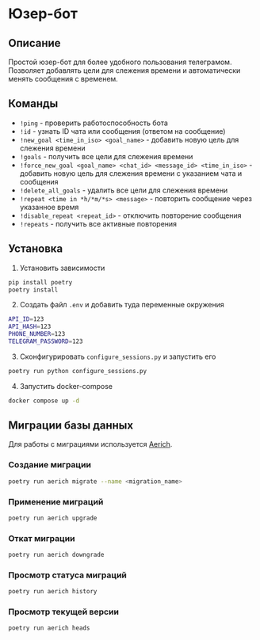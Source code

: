 # Юзер-бот

## Описание

Простой юзер-бот для более удобного пользования телеграмом.
Позволяет добавлять цели для слежения времени и автоматически менять сообщения с временем.

## Команды

- `!ping` - проверить работоспособность бота
- `!id` - узнать ID чата или сообщения (ответом на сообщение)
- `!new_goal <time_in_iso> <goal_name>` - добавить новую цель для слежения времени
- `!goals` - получить все цели для слежения времени
- `!force_new_goal <goal_name> <chat_id> <message_id> <time_in_iso>` - добавить новую цель для слежения времени с указанием чата и сообщения
- `!delete_all_goals` - удалить все цели для слежения времени
- `!repeat <time in *h/*m/*s> <message>` - повторить сообщение через указанное время
- `!disable_repeat <repeat_id>` - отключить повторение сообщения
- `!repeats` - получить все активные повторения

## Установка

1. Установить зависимости
```bash
pip install poetry
poetry install
```

2. Создать файл `.env` и добавить туда переменные окружения
```bash
API_ID=123
API_HASH=123
PHONE_NUMBER=123
TELEGRAM_PASSWORD=123
```

3. Сконфигурировать `configure_sessions.py` и запустить его
```bash
poetry run python configure_sessions.py
```

4. Запустить docker-compose
```bash
docker compose up -d
```

## Миграции базы данных

Для работы с миграциями используется [Aerich](https://github.com/tortoise/aerich).

### Создание миграции

```bash
poetry run aerich migrate --name <migration_name>
```

### Применение миграций

```bash
poetry run aerich upgrade
```

### Откат миграции

```bash
poetry run aerich downgrade
```

### Просмотр статуса миграций

```bash
poetry run aerich history
```

### Просмотр текущей версии

```bash
poetry run aerich heads
```
